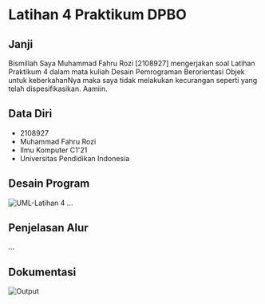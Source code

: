 # Latihan 4 Praktikum DPBO

## Janji

Bismillah Saya Muhammad Fahru Rozi [2108927] mengerjakan soal Latihan Praktikum 4 dalam mata kuliah Desain Pemrograman Berorientasi Objek untuk keberkahanNya maka saya tidak melakukan kecurangan seperti yang telah dispesifikasikan. Aamiin.

## Data Diri

- 2108927
- Muhammad Fahru Rozi
- Ilmu Komputer C1'21
- Universitas Pendidikan Indonesia

## Desain Program

![UML-Latihan 4](https://user-images.githubusercontent.com/59097913/223089919-0aabdc85-a52b-478b-942e-a5f0abad2a59.jpg)
...

## Penjelasan Alur

...

## Dokumentasi

![Output](https://user-images.githubusercontent.com/59097913/223090006-d8040fe5-2db4-4d20-af31-7f3160423f7d.png)
